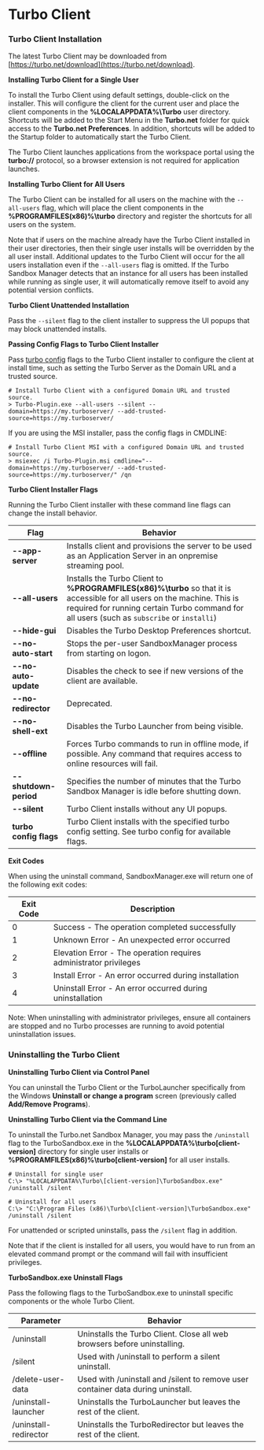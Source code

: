# Turbo Client

### Turbo Client Installation

The latest Turbo Client may be downloaded from [https://turbo.net/download](https://turbo.net/download).

**Installing Turbo Client for a Single User**

To install the Turbo Client using default settings, double-click on the installer. This will configure the client for the current user and place the client components in the **%LOCALAPPDATA%\Turbo** user directory. Shortcuts will be added to the Start Menu in the **Turbo.net** folder for quick access to the **Turbo.net Preferences**. In addition, shortcuts will be added to the Startup folder to automatically start the Turbo Client.

The Turbo Client launches applications from the workspace portal using the **turbo://** protocol, so a browser extension is not required for application launches.

**Installing Turbo Client for All Users**

The Turbo Client can be installed for all users on the machine with the `--all-users` flag, which will place the client components in the **%PROGRAMFILES(x86)%\turbo** directory and register the shortcuts for all users on the system.

Note that if users on the machine already have the Turbo Client installed in their user directories, then their single user installs will be overridden by the all user install. Additional updates to the Turbo Client will occur for the all users installation even if the `--all-users` flag is omitted. If the Turbo Sandbox Manager detects that an instance for all users has been installed while running as single user, it will automatically remove itself to avoid any potential version conflicts.

**Turbo Client Unattended Installation**

Pass the `--silent` flag to the client installer to suppress the UI popups that may block unattended installs.

**Passing Config Flags to Turbo Client Installer**

Pass [turbo config](https://turbo.net/docs/reference/command-line/config) flags to the Turbo Client installer to configure the client at install time, such as setting the Turbo Server as the Domain URL and a trusted source.

```
# Install Turbo Client with a configured Domain URL and trusted source.
> Turbo-Plugin.exe --all-users --silent --domain=https://my.turboserver/ --add-trusted-source=https://my.turboserver/
```

If you are using the MSI installer, pass the config flags in CMDLINE:

```
# Install Turbo Client MSI with a configured Domain URL and trusted source.
> msiexec /i Turbo-Plugin.msi cmdline="--domain=https://my.turboserver/ --add-trusted-source=https://my.turboserver/" /qn
```

**Turbo Client Installer Flags**

Running the Turbo Client installer with these command line flags can change the install behavior.

| Flag | Behavior |
|------|----------|
| **--app-server** | Installs client and provisions the server to be used as an Application Server in an onpremise streaming pool. |
| **--all-users** | Installs the Turbo Client to **%PROGRAMFILES(x86)%\turbo** so that it is accessible for all users on the machine. This is required for running certain Turbo command for all users (such as `subscribe` or `installi`) |
| **--hide-gui** | Disables the Turbo Desktop Preferences shortcut. |
| **--no-auto-start** | Stops the per-user SandboxManager process from starting on logon. |
| **--no-auto-update** | Disables the check to see if new versions of the client are available. |
| **--no-redirector** | Deprecated. |
| **--no-shell-ext** | Disables the Turbo Launcher from being visible. |
| **--offline** | Forces Turbo commands to run in offline mode, if possible. Any command that requires access to online resources will fail. |
| **--shutdown-period** | Specifies the number of minutes that the Turbo Sandbox Manager is idle before shutting down. |
| **--silent** | Turbo Client installs without any UI popups. |
| **turbo config flags** | Turbo Client installs with the specified turbo config setting. See turbo config for available flags. |

**Exit Codes**

When using the uninstall command, SandboxManager.exe will return one of the following exit codes:

| Exit Code | Description |
|-----------|-------------|
| 0 | Success - The operation completed successfully |
| 1 | Unknown Error - An unexpected error occurred |
| 2 | Elevation Error - The operation requires administrator privileges |
| 3 | Install Error - An error occurred during installation |
| 4 | Uninstall Error - An error occurred during uninstallation |

Note: When uninstalling with administrator privileges, ensure all containers are stopped and no Turbo processes are running to avoid potential uninstallation issues.

### Uninstalling the Turbo Client

**Uninstalling Turbo Client via Control Panel**

You can uninstall the Turbo Client or the TurboLauncher specifically from the Windows **Uninstall or change a program** screen (previously called **Add/Remove Programs**).

**Uninstalling Turbo Client via the Command Line**

To uninstall the Turbo.net Sandbox Manager, you may pass the `/uninstall` flag to the TurboSandbox.exe in the **%LOCALAPPDATA%\turbo\[client-version]** directory for single user installs or **%PROGRAMFILES(x86)%\turbo\[client-version]** for all user installs.

```
# Uninstall for single user
C:\> "%LOCALAPPDATA%\Turbo\[client-version]\TurboSandbox.exe" /uninstall /silent

# Uninstall for all users
C:\> "C:\Program Files (x86)\Turbo\[client-version]\TurboSandbox.exe" /uninstall /silent
```

For unattended or scripted uninstalls, pass the `/silent` flag in addition.

Note that if the client is installed for all users, you would have to run from an elevated command prompt or the command will fail with insufficient privileges.

**TurboSandbox.exe Uninstall Flags**

Pass the following flags to the TurboSandbox.exe to uninstall specific components or the whole Turbo Client.

| Parameter | Behavior |
|-----------|----------|
| /uninstall | Uninstalls the Turbo Client. Close all web browsers before uninstalling. |
| /silent | Used with /uninstall to perform a silent uninstall. |
| /delete-user-data | Used with /uninstall and /silent to remove user container data during uninstall. |
| /uninstall-launcher | Uninstalls the TurboLauncher but leaves the rest of the client. |
| /uninstall-redirector | Uninstalls the TurboRedirector but leaves the rest of the client. |
